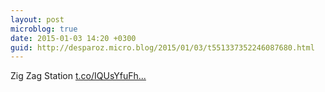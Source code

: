 ```yaml
---
layout: post
microblog: true
date: 2015-01-03 14:20 +0300
guid: http://desparoz.micro.blog/2015/01/03/t551337352246087680.html
---
```

Zig Zag Station [t.co/IQUsYfuFh...](http://t.co/IQUsYfuFhL)
